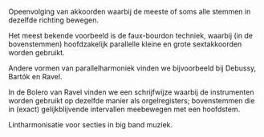 Opeenvolging van akkoorden waarbij de meeste of soms alle stemmen in dezelfde richting bewegen. 

Het meest bekende voorbeeld is de faux-bourdon techniek, waarbij (in de bovenstemmen) hoofdzakelijk parallelle kleine en grote sextakkoorden worden gebruikt. 

Andere vormen van parallelharmoniek vinden we bijvoorbeeld bij Debussy, Bartók en Ravel. 

In de Bolero van Ravel vinden we een schrijfwijze waarbij de instrumenten worden gebruikt op dezelfde manier als orgelregisters; bovenstemmen die in (exact) gelijkblijvende intervallen meebewegen met een hoofdstem. 

Lintharmonisatie voor secties in big band muziek.

